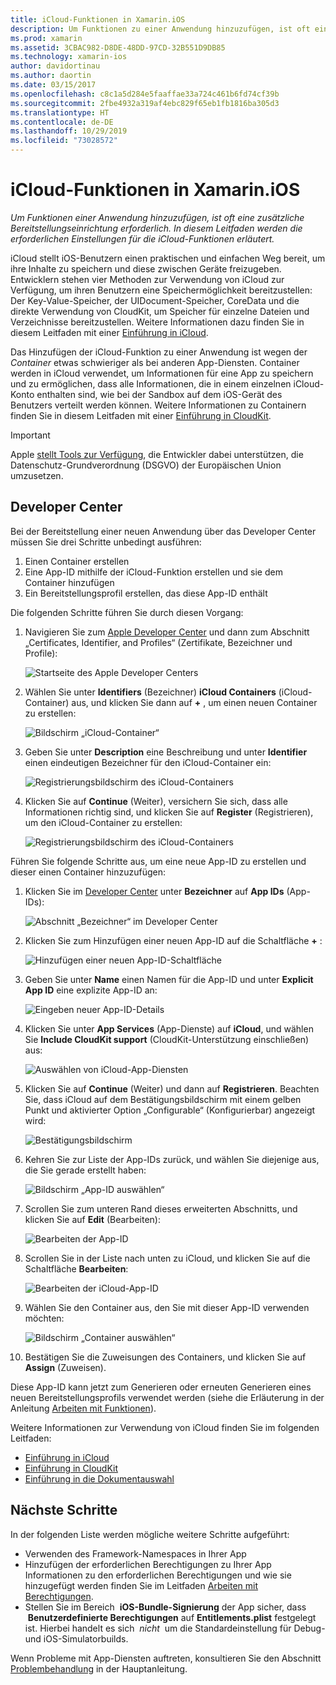 ```yaml
---
title: iCloud-Funktionen in Xamarin.iOS
description: Um Funktionen zu einer Anwendung hinzuzufügen, ist oft eine zusätzliche Bereitstellungseinrichtung erforderlich. In diesem Leitfaden werden die erforderlichen Einstellungen für die iCloud-Funktionen erläutert.
ms.prod: xamarin
ms.assetid: 3CBAC982-D8DE-48DD-97CD-32B551D9DB85
ms.technology: xamarin-ios
author: davidortinau
ms.author: daortin
ms.date: 03/15/2017
ms.openlocfilehash: c8c1a5d284e5faaffae33a724c461b6fd74cf39b
ms.sourcegitcommit: 2fbe4932a319af4ebc829f65eb1fb1816ba305d3
ms.translationtype: HT
ms.contentlocale: de-DE
ms.lasthandoff: 10/29/2019
ms.locfileid: "73028572"
---
```

# <a name="icloud-capabilities-in-xamarinios"></a>iCloud-Funktionen in Xamarin.iOS

_Um Funktionen einer Anwendung hinzuzufügen, ist oft eine zusätzliche Bereitstellungseinrichtung erforderlich. In diesem Leitfaden werden die erforderlichen Einstellungen für die iCloud-Funktionen erläutert._

iCloud stellt iOS-Benutzern einen praktischen und einfachen Weg bereit, um ihre Inhalte zu speichern und diese zwischen Geräte freizugeben. Entwicklern stehen vier Methoden zur Verwendung von iCloud zur Verfügung, um ihren Benutzern eine Speichermöglichkeit bereitzustellen: Der Key-Value-Speicher, der UIDocument-Speicher, CoreData und die direkte Verwendung von CloudKit, um Speicher für einzelne Dateien und Verzeichnisse bereitzustellen. Weitere Informationen dazu finden Sie in diesem Leitfaden mit einer [Einführung in iCloud](~/ios/data-cloud/introduction-to-icloud.md).

Das Hinzufügen der iCloud-Funktion zu einer Anwendung ist wegen der _Container_ etwas schwieriger als bei anderen App-Diensten. Container werden in iCloud verwendet, um Informationen für eine App zu speichern und zu ermöglichen, dass alle Informationen, die in einem einzelnen iCloud-Konto enthalten sind, wie bei der Sandbox auf dem iOS-Gerät des Benutzers verteilt werden können. Weitere Informationen zu Containern finden Sie in diesem Leitfaden mit einer [Einführung in CloudKit](~/ios/data-cloud/intro-to-cloudkit.md).

> [!IMPORTANT]
> Apple [stellt Tools zur Verfügung](https://developer.apple.com/support/allowing-users-to-manage-data/), die Entwickler dabei unterstützen, die Datenschutz-Grundverordnung (DSGVO) der Europäischen Union umzusetzen.

<a name="icloud-developer-center" />

## <a name="developer-center"></a>Developer Center

Bei der Bereitstellung einer neuen Anwendung über das Developer Center müssen Sie drei Schritte unbedingt ausführen:

1. Einen Container erstellen
2. Eine App-ID mithilfe der iCloud-Funktion erstellen und sie dem Container hinzufügen
3. Ein Bereitstellungsprofil erstellen, das diese App-ID enthält

Die folgenden Schritte führen Sie durch diesen Vorgang:

1. Navigieren Sie zum [Apple Developer Center](https://developer.apple.com/account/) und dann zum Abschnitt „Certificates, Identifier, and Profiles“ (Zertifikate, Bezeichner und Profile): 
    
     ![Startseite des Apple Developer Centers](icloud-capabilities-images/image22.png)

2. Wählen Sie unter **Identifiers** (Bezeichner) **iCloud Containers** (iCloud-Container) aus, und klicken Sie dann auf **+** , um einen neuen Container zu erstellen:  
    
    ![Bildschirm „iCloud-Container“](icloud-capabilities-images/image23.png)

3. Geben Sie unter **Description** eine Beschreibung und unter **Identifier** einen eindeutigen Bezeichner für den iCloud-Container ein: 
    
    ![Registrierungsbildschirm des iCloud-Containers](icloud-capabilities-images/image24.png)

4. Klicken Sie auf **Continue** (Weiter), versichern Sie sich, dass alle Informationen richtig sind, und klicken Sie auf **Register** (Registrieren), um den iCloud-Container zu erstellen:  
    
    ![Registrierungsbildschirm des iCloud-Containers](icloud-capabilities-images/image25.png)

Führen Sie folgende Schritte aus, um eine neue App-ID zu erstellen und dieser einen Container hinzuzufügen:

1. Klicken Sie im [Developer Center](https://developer.apple.com/account/) unter **Bezeichner** auf **App IDs** (App-IDs): 
    
    ![Abschnitt „Bezeichner“ im Developer Center](icloud-capabilities-images/image26.png)

2. Klicken Sie zum Hinzufügen einer neuen App-ID auf die Schaltfläche **+** : 
    
    ![Hinzufügen einer neuen App-ID-Schaltfläche](icloud-capabilities-images/image27.png)

3. Geben Sie unter **Name** einen Namen für die App-ID und unter **Explicit App ID** eine explizite App-ID an:
    
    ![Eingeben neuer App-ID-Details](icloud-capabilities-images/image28.png)

4. Klicken Sie unter **App Services** (App-Dienste) auf **iCloud**, und wählen Sie **Include CloudKit support** (CloudKit-Unterstützung einschließen) aus:
    
    ![Auswählen von iCloud-App-Diensten](icloud-capabilities-images/image29.png)

5. Klicken Sie auf **Continue** (Weiter) und dann auf **Registrieren**. Beachten Sie, dass iCloud auf dem Bestätigungsbildschirm mit einem gelben Punkt und aktivierter Option „Configurable“ (Konfigurierbar) angezeigt wird:   
    
    ![Bestätigungsbildschirm](icloud-capabilities-images/image30.png)

6. Kehren Sie zur Liste der App-IDs zurück, und wählen Sie diejenige aus, die Sie gerade erstellt haben: 
    
    ![Bildschirm „App-ID auswählen“](icloud-capabilities-images/image31.png)

7. Scrollen Sie zum unteren Rand dieses erweiterten Abschnitts, und klicken Sie auf **Edit** (Bearbeiten):
    
    ![Bearbeiten der App-ID](icloud-capabilities-images/image32.png)

8. Scrollen Sie in der Liste nach unten zu iCloud, und klicken Sie auf die Schaltfläche **Bearbeiten**:  
    
    ![Bearbeiten der iCloud-App-ID](icloud-capabilities-images/image33.png)

9. Wählen Sie den Container aus, den Sie mit dieser App-ID verwenden möchten:  
    
    ![Bildschirm „Container auswählen“](icloud-capabilities-images/image34.png)

10. Bestätigen Sie die Zuweisungen des Containers, und klicken Sie auf **Assign** (Zuweisen).

Diese App-ID kann jetzt zum Generieren oder erneuten Generieren eines neuen Bereitstellungsprofils verwendet werden (siehe die Erläuterung in der Anleitung [Arbeiten mit Funktionen](~/ios/deploy-test/provisioning/capabilities/index.md)). 

Weitere Informationen zur Verwendung von iCloud finden Sie im folgenden Leitfaden:

* [Einführung in iCloud](~/ios/data-cloud/introduction-to-icloud.md)
* [Einführung in CloudKit](~/ios/data-cloud/intro-to-cloudkit.md)
* [Einführung in die Dokumentauswahl](~/ios/platform/document-picker.md)

## <a name="next-steps"></a>Nächste Schritte

In der folgenden Liste werden mögliche weitere Schritte aufgeführt:

* Verwenden des Framework-Namespaces in Ihrer App
* Hinzufügen der erforderlichen Berechtigungen zu Ihrer App Informationen zu den erforderlichen Berechtigungen und wie sie hinzugefügt werden finden Sie im Leitfaden [Arbeiten mit Berechtigungen](~/ios/deploy-test/provisioning/entitlements.md).
* Stellen Sie im Bereich  **iOS-Bundle-Signierung** der App sicher, dass  **Benutzerdefinierte Berechtigungen** auf **Entitlements.plist** festgelegt ist. Hierbei handelt es sich  _nicht_  um die Standardeinstellung für Debug- und iOS-Simulatorbuilds.

Wenn Probleme mit App-Diensten auftreten, konsultieren Sie den Abschnitt [Problembehandlung](~/ios/deploy-test/provisioning/capabilities/index.md) in der Hauptanleitung.

